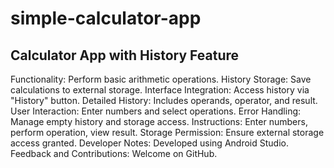 # simple-calculator-app

## Calculator App with History Feature

Functionality: Perform basic arithmetic operations.
History Storage: Save calculations to external storage.
Interface Integration: Access history via "History" button.
Detailed History: Includes operands, operator, and result.
User Interaction: Enter numbers and select operations.
Error Handling: Manage empty history and storage access.
Instructions: Enter numbers, perform operation, view result.
Storage Permission: Ensure external storage access granted.
Developer Notes: Developed using Android Studio.
Feedback and Contributions: Welcome on GitHub.
